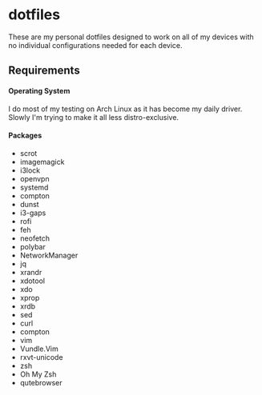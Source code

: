 # dotfiles
These are my personal dotfiles designed to work on all of my devices with no individual configurations needed for each device. 

## Requirements

#### Operating System

I do most of my testing on Arch Linux as it has become my daily driver. Slowly I'm trying to make it all less distro-exclusive.

#### Packages

  - scrot
  - imagemagick
  - i3lock
  - openvpn
  - systemd
  - compton
  - dunst
  - i3-gaps
  - rofi
  - feh
  - neofetch
  - polybar
  - NetworkManager
  - jq
  - xrandr
  - xdotool
  - xdo
  - xprop
  - xrdb
  - sed
  - curl
  - compton
  - vim
  - Vundle.Vim
  - rxvt-unicode
  - zsh
  - Oh My Zsh
  - qutebrowser

